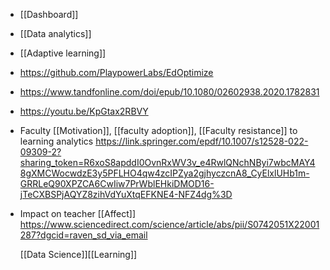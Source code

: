 - [[Dashboard]]
- [[Data analytics]]
- [[Adaptive learning]]
- https://github.com/PlaypowerLabs/EdOptimize
- https://www.tandfonline.com/doi/epub/10.1080/02602938.2020.1782831
- https://youtu.be/KpGtax2RBVY
- Faculty [[Motivation]],  [[faculty adoption]],  [[Faculty resistance]] to learning analytics
  https://link.springer.com/epdf/10.1007/s12528-022-09309-2?sharing_token=R6xoS8apddI0OvnRxWV3v_e4RwlQNchNByi7wbcMAY48gXMCWocwdzE3y5PFLHO4qw4zcIPZya2gjhyczcnA8_CyElxlUHb1m-GRRLeQ90XPZCA6CwIiw7PrWblEHkiDMOD16-jTeCXBSPjAQYZ8zihVdYuXtqEFKNE4-NFZ4dg%3D
- Impact on teacher [[Affect]]
  https://www.sciencedirect.com/science/article/abs/pii/S0742051X22001287?dgcid=raven_sd_via_email
  
  [[Data Science]][[Learning]]